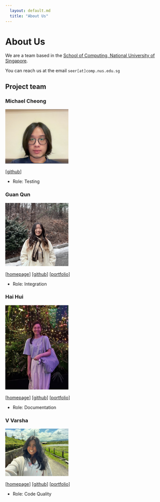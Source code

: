 ```yaml
---
  layout: default.md
  title: "About Us"
---
```


# About Us

We are a team based in the [School of Computing, National University of Singapore](http://www.comp.nus.edu.sg).

You can reach us at the email `seer[at]comp.nus.edu.sg`

## Project team

### Michael Cheong

<img src="images/reshiro.png" width="200px">

[[github](https://github.com/Reshiro)]

* Role: Testing

### Guan Qun

<img src="images/monobeartae.png" width="200px">

[[homepage](https://www.linkedin.com/in/tan-guan-qun-0417751b3/)]
[[github](https://github.com/monobeartae)]
[[portfolio](team/johndoe.md)]

* Role: Integration

### Hai Hui

<img src="images/iuhiah.png" width="200px">

[[homepage](https://www.linkedin.com/in/hai-hui-lee-659160261/)]
[[github](https://github.com/iuhiah)]
[[portfolio](team/iuhiah.md)]

* Role: Documentation

### V Varsha

<img src="images/varsha13152.png" width="200px">

[[homepage](https://www.linkedin.com/in/varsha-v-561659214/)]
[[github](https://github.com/varsha13152)]
[[portfolio](team/varsha.md)]

* Role: Code Quality

